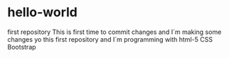 # hello-world
first repository
This is first time to commit changes and I´m making some changes yo this first repository 
and I´m programming with html-5 CSS Bootstrap 
